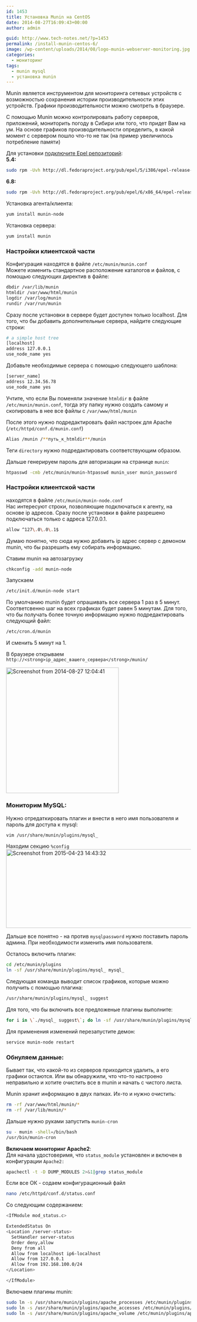 ```yaml
---
id: 1453
title: Установка Munin на CentOS
date: 2014-08-27T16:09:43+00:00
author: admin

guid: http://www.tech-notes.net/?p=1453
permalink: /install-munin-centos-6/
image: /wp-content/uploads/2014/08/logo-munin-webserver-monitoring.jpg
categories:
  - мониторинг
tags:
  - munin mysql
  - установка munin
---
```

Munin является инструментом для мониторинга сетевых устройств с возможностью сохранения истории производительности этих устройств. Графики производительности можно смотреть в браузере.

С помощью Munin можно контролировать работу серверов, приложений, мониторить погоду в Сибири или того, что придет Вам на ум. На основе графиков производительности определить, в какой момент с сервером пошло что-то не так (на пример увеличилось потребление памяти)

Для установки [подключите Epel репозиторий](http://www.tech-notes.net/epel-remi-atrpms-rhel-centos/):  
**5.4:**

```bash
sudo rpm -Uvh http://dl.fedoraproject.org/pub/epel/5/i386/epel-release-5-4.noarch.rpm
```

**6.8:**

```bash
sudo rpm -Uvh http://dl.fedoraproject.org/pub/epel/6/x86_64/epel-release-6-8.noarch.rpm
```

Установка агента/клиента:

```bash
yum install munin-node
```

Установка сервера:

```bash
yum install munin
```

### Настройки клиентской части
Конфигурация находятся в файле `/etc/munin/munin.conf`  
Можете изменить стандартное расположение каталогов и файлов, с помощью следующих директив в файле:

```bash
dbdir /var/lib/munin  
htmldir /var/www/html/munin  
logdir /var/log/munin  
rundir /var/run/munin
```

Сразу после установки в сервере будет доступен только localhost. Для того, что бы добавить дополнительные сервера, найдите следующие строки:

```bash
# a simple host tree  
[localhost]  
address 127.0.0.1  
use_node_name yes
```

Добавьте необходимые сервера с помощью следующего шаблона:

```bash
[server_name]  
address 12.34.56.78
use_node_name yes
```

Учтите, что если Вы поменяли значение `htmldir` в файле `/etc/munin/munin.conf`, тогда эту папку нужно создать самому и скопировать в нее все файлы с `/var/www/html/munin`

После этого нужно подредактировать файл настроек для Apache (`/etc/httpd/conf.d/munin.conf`)

```bash
Alias /munin /**путь_к_htmldir**/munin
```

Теги `directory` нужно подредактировать соответствующим образом.

Дальше генерируем пароль для авторизации на странице `munin`:

```bash
htpasswd -cmb /etc/munin/munin-htpasswd munin_user munin_password
```

### Настройки клиентской части

находятся в файле `/etc/munin/munin-node.conf`  
Нас интересуют строки, позволяющие подключаться к агенту, на основе ip адресов. Сразу после установки в файле разрешено подключаться только с адреса 127.0.0.1.

```bash
allow ^127\.0\.0\.1$
```

Думаю понятно, что сюда нужно добавить ip адрес сервер с демоном munin, что бы разрешить ему собирать информацию.

Ставим munin на автозагрузку

```bash
chkconfig -add munin-node
```

Запускаем

```bash
/etc/init.d/munin-node start
```

По умолчанию munin будет опрашивать все сервера 1 раз в 5 минут. Соответсвенно шаг на всех графиках будет равен 5 минутам. Для того, что бы получать более точную информацию нужно подредактировать следующий файл:

```bash
/etc/cron.d/munin
```

И сменить 5 минут на 1.

В браузере открываем `http://<strong>ip_адрес_вашего_сервера</strong>/munin/`

[<img src="/wp-content/uploads/2014/08/Screenshot-from-2014-08-27-120441.png" alt="Screenshot from 2014-08-27 12:04:41" width="307" height="343" class="aligncenter size-full wp-image-1455" srcset="/wp-content/uploads/2014/08/Screenshot-from-2014-08-27-120441.png 307w, /wp-content/uploads/2014/08/Screenshot-from-2014-08-27-120441-152x170.png 152w, /wp-content/uploads/2014/08/Screenshot-from-2014-08-27-120441-268x300.png 268w" sizes="(max-width: 307px) 100vw, 307px" />](/wp-content/uploads/2014/08/Screenshot-from-2014-08-27-120441.png)

### Мониторим MySQL:

Нужно отредаткировать плагин и внести в него имя пользователя и пароль для доступа к mysql:

```bash
vim /usr/share/munin/plugins/mysql_
```

Находим секцию `%config`  
[<img src="/wp-content/uploads/2014/08/Screenshot-from-2015-04-23-144332.png" alt="Screenshot from 2015-04-23 14:43:32" width="714" height="215" class="aligncenter size-full wp-image-2544" srcset="/wp-content/uploads/2014/08/Screenshot-from-2015-04-23-144332.png 714w, /wp-content/uploads/2014/08/Screenshot-from-2015-04-23-144332-170x51.png 170w, /wp-content/uploads/2014/08/Screenshot-from-2015-04-23-144332-300x90.png 300w" sizes="(max-width: 714px) 100vw, 714px" />](/wp-content/uploads/2014/08/Screenshot-from-2015-04-23-144332.png)

Дальше все понятно - на против `mysqlpassword` нужно поставить пароль админа. При необходимости изменить имя пользователя.

Осталось включить плагин:

```bash
cd /etc/munin/plugins  
ln -sf /usr/share/munin/plugins/mysql_ mysql_
```

Следующая команда выводит список графиков, которые можно получить с помощью плагина:

```bash
/usr/share/munin/plugins/mysql_ suggest
```

Для того, что бы включить все предложеные плагины выполните:

```bash
for i in \`./mysql_ suggest\`; do ln -sf /usr/share/munin/plugins/mysql_ $i; done
```

Для применения изменений перезапустите демон:

```bash
service munin-node restart
```

### Обнуляем данные:

Бывает так, что какой-то из серверов приходится удалить, а его графики остаются. Или вы обнаружили, что что-то настроено неправильно и хотите очистить все в munin и начать с чистого листа.

Munin хранит информацию в двух папках. Их-то и нужно очистить:

```bash
rm -rf /var/www/html/munin/*  
rm -rf /var/lib/munin/*
```

Дальше нужно руками запустить `munin-cron`

```bash
su - munin -shell=/bin/bash  
/usr/bin/munin-cron
```

**Включаем мониторинг Apache2**:  
Для начала удостоверимя, что `status_module` установлен и включен в конфигурации `Apache2:`

```bash
apachectl -t -D DUMP_MODULES 2>&1|grep status_module
```

Если все ОК - содаем конфигурационный файл

```bash
nano /etc/httpd/conf.d/status.conf
```

Со следующим содержанием:

```bash
<IfModule mod_status.c>

ExtendedStatus On
<Location /server-status>
  SetHandler server-status
  Order deny,allow
  Deny from all
  Allow from localhost ip6-localhost
  Allow from 127.0.0.1
  Allow from 192.168.100.0/24
</Location>

</IfModule>
```


Включаем плагины munin:

```bash
sudo ln -s /usr/share/munin/plugins/apache_processes /etc/munin/plugins/apache_processes  
sudo ln -s /usr/share/munin/plugins/apache_accesses /etc/munin/plugins/apache_accesses  
sudo ln -s /usr/share/munin/plugins/apache_volume /etc/munin/plugins/apache_volume
```
